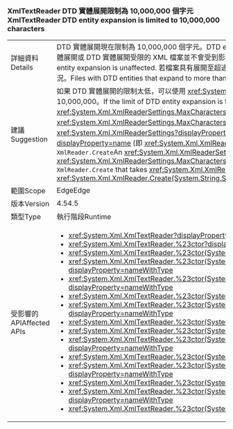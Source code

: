 ### <a name="xmltextreader-dtd-entity-expansion-is-limited-to-10000000-characters"></a><span data-ttu-id="307b2-101">XmlTextReader DTD 實體展開限制為 10,000,000 個字元</span><span class="sxs-lookup"><span data-stu-id="307b2-101">XmlTextReader DTD entity expansion is limited to 10,000,000 characters</span></span>

|   |   |
|---|---|
|<span data-ttu-id="307b2-102">詳細資料</span><span class="sxs-lookup"><span data-stu-id="307b2-102">Details</span></span>|<span data-ttu-id="307b2-103">DTD 實體展開現在限制為 10,000,000 個字元。</span><span class="sxs-lookup"><span data-stu-id="307b2-103">DTD entity expansion is now limited to 10,000,000 characters.</span></span> <span data-ttu-id="307b2-104">載入無 DTD 實體展開或 DTD 實體展開受限的 XML 檔案並不會受到影響。</span><span class="sxs-lookup"><span data-stu-id="307b2-104">Loading XML files without DTD entity expansion or with limited DTD entity expansion is unaffected.</span></span> <span data-ttu-id="307b2-105">若檔案具有展開至超過 10,000,000 個字元的 DTD 實體，則會載入失敗，而且現在會擲回例外狀況。</span><span class="sxs-lookup"><span data-stu-id="307b2-105">Files with DTD entities that expand to more than 10,000,000 characters fail to load, and now throw an exception.</span></span>|
|<span data-ttu-id="307b2-106">建議</span><span class="sxs-lookup"><span data-stu-id="307b2-106">Suggestion</span></span>|<span data-ttu-id="307b2-107">如果 DTD 實體展開的限制太低，可以使用 <xref:System.Xml.XmlReaderSettings.MaxCharactersFromEntities> 屬性覆寫值 10,000,000。</span><span class="sxs-lookup"><span data-stu-id="307b2-107">If the limit of DTD entity expansion is too low 10,000,000, the value can be overridden with the <xref:System.Xml.XmlReaderSettings.MaxCharactersFromEntities> property.</span></span> <span data-ttu-id="307b2-108">具有適當 <xref:System.Xml.XmlReaderSettings.MaxCharactersFromEntities?displayProperty=name> 值的 <xref:System.Xml.XmlReaderSettings?displayProperty=name> 可以傳遞至採用 <xref:System.Xml.XmlReaderSettings?displayProperty=name> (即 <xref:System.Xml.XmlReader.Create(System.String,System.Xml.XmlReaderSettings)>) 的 <code>XmlReader.Create</code></span><span class="sxs-lookup"><span data-stu-id="307b2-108">An <xref:System.Xml.XmlReaderSettings?displayProperty=name> with the proper <xref:System.Xml.XmlReaderSettings.MaxCharactersFromEntities?displayProperty=name> value can be passed to <code>XmlReader.Create</code> that takes <xref:System.Xml.XmlReaderSettings?displayProperty=name> (ie. <xref:System.Xml.XmlReader.Create(System.String,System.Xml.XmlReaderSettings)>)</span></span>|
|<span data-ttu-id="307b2-109">範圍</span><span class="sxs-lookup"><span data-stu-id="307b2-109">Scope</span></span>|<span data-ttu-id="307b2-110">Edge</span><span class="sxs-lookup"><span data-stu-id="307b2-110">Edge</span></span>|
|<span data-ttu-id="307b2-111">版本</span><span class="sxs-lookup"><span data-stu-id="307b2-111">Version</span></span>|<span data-ttu-id="307b2-112">4.5</span><span class="sxs-lookup"><span data-stu-id="307b2-112">4.5</span></span>|
|<span data-ttu-id="307b2-113">類型</span><span class="sxs-lookup"><span data-stu-id="307b2-113">Type</span></span>|<span data-ttu-id="307b2-114">執行階段</span><span class="sxs-lookup"><span data-stu-id="307b2-114">Runtime</span></span>|
|<span data-ttu-id="307b2-115">受影響的 API</span><span class="sxs-lookup"><span data-stu-id="307b2-115">Affected APIs</span></span>|<ul><li><xref:System.Xml.XmlTextReader?displayProperty=nameWithType></li><li><xref:System.Xml.XmlTextReader.%23ctor?displayProperty=nameWithType></li><li><xref:System.Xml.XmlTextReader.%23ctor(System.IO.Stream)?displayProperty=nameWithType></li><li><xref:System.Xml.XmlTextReader.%23ctor(System.IO.Stream,System.Xml.XmlNameTable)?displayProperty=nameWithType></li><li><xref:System.Xml.XmlTextReader.%23ctor(System.IO.Stream,System.Xml.XmlNodeType,System.Xml.XmlParserContext)?displayProperty=nameWithType></li><li><xref:System.Xml.XmlTextReader.%23ctor(System.IO.TextReader)?displayProperty=nameWithType></li><li><xref:System.Xml.XmlTextReader.%23ctor(System.IO.TextReader,System.Xml.XmlNameTable)?displayProperty=nameWithType></li><li><xref:System.Xml.XmlTextReader.%23ctor(System.String)?displayProperty=nameWithType></li><li><xref:System.Xml.XmlTextReader.%23ctor(System.String,System.IO.Stream)?displayProperty=nameWithType></li><li><xref:System.Xml.XmlTextReader.%23ctor(System.String,System.IO.Stream,System.Xml.XmlNameTable)?displayProperty=nameWithType></li><li><xref:System.Xml.XmlTextReader.%23ctor(System.String,System.IO.TextReader)?displayProperty=nameWithType></li><li><xref:System.Xml.XmlTextReader.%23ctor(System.String,System.IO.TextReader,System.Xml.XmlNameTable)?displayProperty=nameWithType></li><li><xref:System.Xml.XmlTextReader.%23ctor(System.String,System.Xml.XmlNameTable)?displayProperty=nameWithType></li><li><xref:System.Xml.XmlTextReader.%23ctor(System.String,System.Xml.XmlNodeType,System.Xml.XmlParserContext)?displayProperty=nameWithType></li><li><xref:System.Xml.XmlTextReader.%23ctor(System.Xml.XmlNameTable)?displayProperty=nameWithType></li></ul>|

